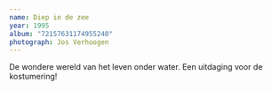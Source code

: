 ```yaml
---
name: Diep in de zee
year: 1995
album: "72157631174955240"
photograph: Jos Verhoogen
---
```

De wondere wereld van het leven onder water. Een uitdaging voor de kostumering!
